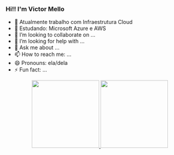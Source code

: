 ### Hi!! I'm Victor Mello 

- 🔭 Atualmente trabalho com Infraestrutura Cloud
- 🌱 Estudando: Microsoft Azure e AWS
- 👯 I’m looking to collaborate on ...
- 🤔 I’m looking for help with ...
- 💬 Ask me about ...
- 📫 How to reach me: ...
- 😄 Pronouns: ela/dela
- ⚡ Fun fact: ...

<div align="center">
  <a href="https://github.com/zHazyMoon">
  <img height="180em" src="https://github-readme-stats.vercel.app/api?username=zHazyMoon&show_icons=true&theme=dracula&include_all_commits=true&count_private=true"/>
  <img height="180em" src="https://github-readme-stats.vercel.app/api/top-langs/?username=zHazyMoon&layout=compact&langs_count=7&theme=dracula"/>
</div>
